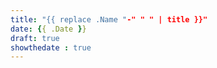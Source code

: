 ```yaml
---
title: "{{ replace .Name "-" " " | title }}"
date: {{ .Date }}
draft: true
showthedate : true
---
```


